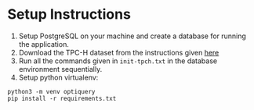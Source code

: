 # Setup Instructions
1. Setup PostgreSQL on your machine and create a database for running the application.
2. Download the TPC-H dataset from the instructions given [here](https://github.com/aleaugustoplus/tpch-data)
3. Run all the commands given in `init-tpch.txt` in the database environment sequentially.
4. Setup python virtualenv:
```
python3 -m venv optiquery
pip install -r requirements.txt
```